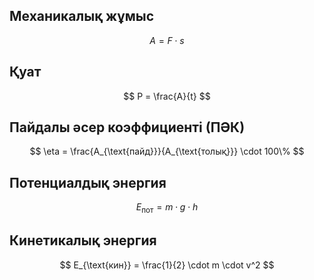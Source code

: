 

## Механикалық жұмыс  
$$  
A = F \cdot s   
$$



## Қуат  
$$  
P = \frac{A}{t}  
$$



## Пайдалы әсер коэффициенті (ПӘК)  
$$  
\eta = \frac{A_{\text{пайд}}}{A_{\text{толық}}} \cdot 100\%  
$$



## Потенциалдық энергия  
$$  
E_{\text{пот}} = m \cdot g \cdot h  
$$



## Кинетикалық энергия  
$$  
E_{\text{кин}} = \frac{1}{2} \cdot m \cdot v^2  
$$

